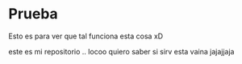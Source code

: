Prueba
======

Esto es para ver que tal funciona esta cosa xD


este es mi repositorio .. locoo quiero saber si sirv esta vaina jajajjaja
